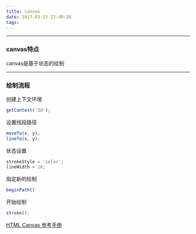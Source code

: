 ```yaml
---
title: canvas
date: 2017-03-15 22:40:26
tags:
---
```


---
### canvas特点
canvas是基于状态的绘制

---
### 绘制流程
创建上下文环境
```javascript
getContext('2d');
```
设置线段路径
```javascript
moveTo(x, y);
lineTo(x, y);
```
状态设置
```javascript
strokeStyle = 'color';
lineWidth = 10;
```
指定新的绘制
```javascript
beginPath()
```
开始绘制
```javascript
stroke();
```
[HTML Canvas 参考手册](http://www.runoob.com/tags/ref-canvas.html)
